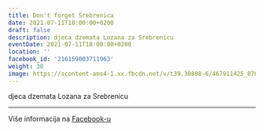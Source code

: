 ```yaml
---
title: Don't forget Srebrenica
date: 2021-07-11T18:00:00+0200
draft: false
description: djeca dzemata Lozana za Srebrenicu
eventDate: 2021-07-11T18:00:00+0200
location: ''
facebook_id: '216159003711963'
weight: 30
image: https://scontent-ams4-1.xx.fbcdn.net/v/t39.30808-6/467911425_8702124949883247_8451066247417132989_n.jpg?_nc_cat=103&ccb=1-7&_nc_sid=9e60e4&_nc_ohc=NElzj5JInXsQ7kNvwGgJ8e6&_nc_oc=AdlLKUI72-K5U2HcVh773OKUvBs1VtgdgbNp4EsP5migqIskK49sA6aykOARl1ZzEX0&_nc_zt=23&_nc_ht=scontent-ams4-1.xx&edm=ABTKTjYEAAAA&_nc_gid=jDzcUuRRZMnKoYfWPPThQw&oh=00_AfTAnCYFIlPpHx02a3DEsIECxbDCrnNxmbQB9YJ78SQJzQ&oe=68751AD9
---
```


djeca dzemata Lozana za Srebrenicu

---

Više informacija na [Facebook-u](https://facebook.com/events/216159003711963)